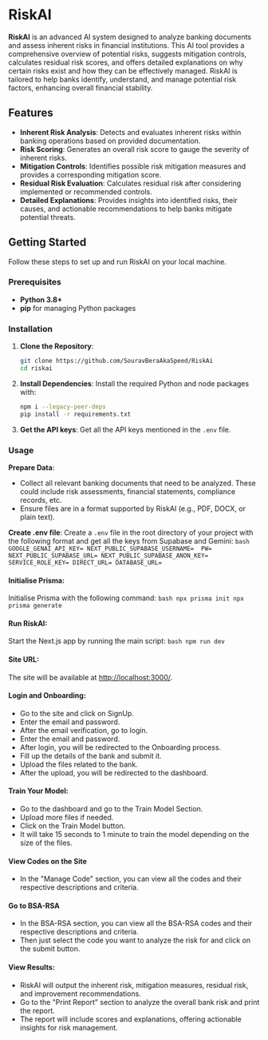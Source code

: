 # RiskAI

**RiskAI** is an advanced AI system designed to analyze banking documents and assess inherent risks in financial institutions. This AI tool provides a comprehensive overview of potential risks, suggests mitigation controls, calculates residual risk scores, and offers detailed explanations on why certain risks exist and how they can be effectively managed. RiskAI is tailored to help banks identify, understand, and manage potential risk factors, enhancing overall financial stability.

## Features

- **Inherent Risk Analysis**: Detects and evaluates inherent risks within banking operations based on provided documentation.
- **Risk Scoring**: Generates an overall risk score to gauge the severity of inherent risks.
- **Mitigation Controls**: Identifies possible risk mitigation measures and provides a corresponding mitigation score.
- **Residual Risk Evaluation**: Calculates residual risk after considering implemented or recommended controls.
- **Detailed Explanations**: Provides insights into identified risks, their causes, and actionable recommendations to help banks mitigate potential threats.

## Getting Started

Follow these steps to set up and run RiskAI on your local machine.

### Prerequisites

- **Python 3.8+**
- **pip** for managing Python packages

### Installation

1. **Clone the Repository**:
    ```bash
    git clone https://github.com/SouravBeraAkaSpeed/RiskAi
    cd riskai
    ```
2. **Install Dependencies**: Install the required Python and node packages with:
    ```bash
    npm i --legacy-peer-deps
    pip install -r requirements.txt
    ```

3. **Get the API keys**: Get all the API keys mentioned in the `.env` file.

### Usage

**Prepare Data**:

- Collect all relevant banking documents that need to be analyzed. These could include risk assessments, financial statements, compliance records, etc.
- Ensure files are in a format supported by RiskAI (e.g., PDF, DOCX, or plain text).

**Create .env file**: Create a `.env` file in the root directory of your project with the following format and get all the keys from Supabase and Gemini:
    ```bash
    GOOGLE_GENAI_API_KEY=
    NEXT_PUBLIC_SUPABASE_USERNAME= 
    PW= 
    NEXT_PUBLIC_SUPABASE_URL=
    NEXT_PUBLIC_SUPABASE_ANON_KEY=
    SERVICE_ROLE_KEY=
    DIRECT_URL=
    DATABASE_URL=
    ```

#### Initialise Prisma:

Initialise Prisma with the following command:
    ```bash
    npx prisma init
    npx prisma generate
    ```

#### Run RiskAI:

Start the Next.js app by running the main script:
    ```bash
    npm run dev
    ```

#### Site URL:
The site will be available at [http://localhost:3000/](http://localhost:3000/).

#### Login and Onboarding:
- Go to the site and click on SignUp.
- Enter the email and password.
- After the email verification, go to login.
- Enter the email and password.
- After login, you will be redirected to the Onboarding process.
- Fill up the details of the bank and submit it.
- Upload the files related to the bank.
- After the upload, you will be redirected to the dashboard.

#### Train Your Model:
- Go to the dashboard and go to the Train Model Section.
- Upload more files if needed.
- Click on the Train Model button.
- It will take 15 seconds to 1 minute to train the model depending on the size of the files.

#### View Codes on the Site
- In the "Manage Code" section, you can view all the codes and their respective descriptions and criteria.

#### Go to BSA-RSA
- In the BSA-RSA section, you can view all the BSA-RSA codes and their respective descriptions and criteria.
- Then just select the code you want to analyze the risk for and click on the submit button.

#### View Results:

- RiskAI will output the inherent risk, mitigation measures, residual risk, and improvement recommendations.
- Go to the "Print Report" section to analyze the overall bank risk and print the report.
- The report will include scores and explanations, offering actionable insights for risk management.

